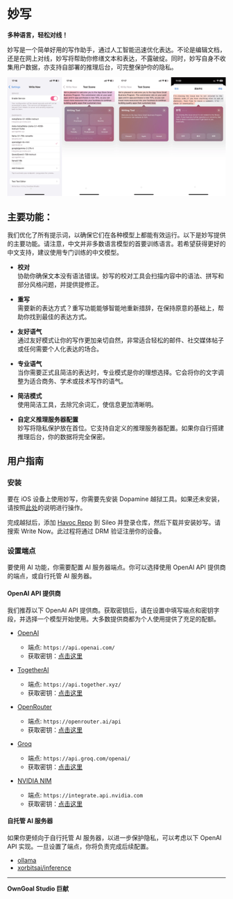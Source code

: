 # 妙写

**多种语言，轻松对线！**

妙写是一个简单好用的写作助手，通过人工智能迅速优化表达。不论是编辑文档，还是在网上对线，妙写将帮助你修缮文本和表达，不露破绽。同时，妙写自身不收集用户数据，亦支持自部署的推理后台，可完整保护你的隐私。

![预览](../../Preview.png)

## 主要功能：

我们优化了所有提示词，以确保它们在各种模型上都能有效运行。以下是妙写提供的主要功能。请注意，中文并非多数语言模型的首要训练语言。若希望获得更好的中文支持，建议使用专门训练的中文模型。

- **校对**  
  协助你确保文本没有语法错误。妙写的校对工具会扫描内容中的语法、拼写和部分风格问题，并提供提修正。

- **重写**  
  需要新的表达方式？重写功能能够智能地重新措辞，在保持原意的基础上，帮助你找到最佳的表达方式。

- **友好语气**  
  通过友好模式让你的写作更加亲切自然，非常适合轻松的邮件、社交媒体帖子或任何需要个人化表达的场合。

- **专业语气**  
  当你需要正式且简洁的表达时，专业模式是你的理想选择。它会将你的文字调整为适合商务、学术或技术写作的语气。

- **简洁模式**  
  使用简洁工具，去除冗余词汇，使信息更加清晰明。

- **自定义推理服务器配置**  
  妙写将隐私保护放在首位。它支持自定义的推理服务器配置。如果你自行搭建推理后台，你的数据将完全保密。

## 用户指南

### 安装

要在 iOS 设备上使用妙写，你需要先安装 Dopamine 越狱工具。如果还未安装，请按照[此处](https://ios.cfw.guide/)的说明进行操作。

完成越狱后，添加 [Havoc Repo](https://havoc.app/) 到 Sileo 并登录仓库，然后下载并安装妙写。请搜索 Write Now。此过程将通过 DRM 验证注册你的设备。

### 设置端点

要使用 AI 功能，你需要配置 AI 服务器端点。你可以选择使用 OpenAI API 提供商的端点，或自行托管 AI 服务器。

#### OpenAI API 提供商

我们推荐以下 OpenAI API 提供商。获取密钥后，请在设置中填写端点和密钥字段，并选择一个模型开始使用。大多数提供商都为个人使用提供了充足的配额。

- [OpenAI](https://platform.openai.com/)

  - 端点: `https://api.openai.com/`
  - 获取密钥：[点击这里](https://platform.openai.com/api-keys)

- [TogetherAI](https://api.together.xyz/)

  - 端点: `https://api.together.xyz/`
  - 获取密钥：[点击这里](https://api.together.ai/settings/api-keys)

- [OpenRouter](https://openrouter.ai/)

  - 端点: `https://openrouter.ai/api`
  - 获取密钥：[点击这里](https://openrouter.ai/settings/keys)

- [Groq](https://groq.com/)

  - 端点: `https://api.groq.com/openai/`
  - 获取密钥：[点击这里](https://console.groq.com/keys)

- [NVIDIA NIM](https://www.nvidia.com/en-us/ai/)
  - 端点: `https://integrate.api.nvidia.com`
  - 获取密钥：[点击这里](https://build.nvidia.com/explore/reasoning)

#### 自托管 AI 服务器

如果你更倾向于自行托管 AI 服务器，以进一步保护隐私，可以考虑以下 OpenAI API 实现。一旦设置了端点，你将负责完成后续配置。

- [ollama](https://ollama.com/)
- [xorbitsai/inference](https://github.com/xorbitsai/inference)

---

**OwnGoal Studio 巨献**
